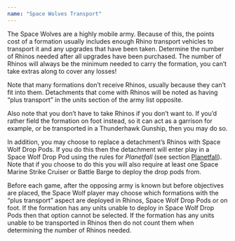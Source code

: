 ```yaml
---
name: "Space Wolves Transport"
---
```

The Space Wolves are a highly mobile army. Because of this, the points cost of a formation usually includes enough Rhino transport vehicles to transport it and any upgrades that have been taken. Determine the number of Rhinos needed after all upgrades have been purchased. The number of Rhinos will always be the minimum needed to carry the formation, you can’t take extras along to cover any losses!

Note that many formations don’t receive Rhinos, usually because they can’t fit into them. Detachments that come with Rhinos will be noted as having <q>plus transport</q> in the units section of the army list opposite.

Also note that you don’t have to take Rhinos if you don’t want to. If you’d rather field the formation on foot instead, so it can act as a garrison for example, or be transported in a Thunderhawk Gunship, then you may do so.

In addition, you may choose to replace a detachment’s Rhinos with Space Wolf Drop Pods. If you do this then the detachment will enter play in a Space Wolf Drop Pod using the rules for _Planetfall_ (see section [Planetfall](/tournament-pack/#planetfall)). Note that if you choose to do this you will also require at least one Space Marine Strike Cruiser or Battle Barge to deploy the drop pods from.

Before each game, after the opposing army is known but before objectives are placed, the Space Wolf player may choose which formations with the <q>plus transport</q> aspect are deployed in Rhinos, Space Wolf Drop Pods or on foot. If the formation has any units unable to deploy in Space Wolf Drop Pods then that option cannot be selected. If the formation has any units unable to be transported in Rhinos then do not count them when determining the number of Rhinos needed.